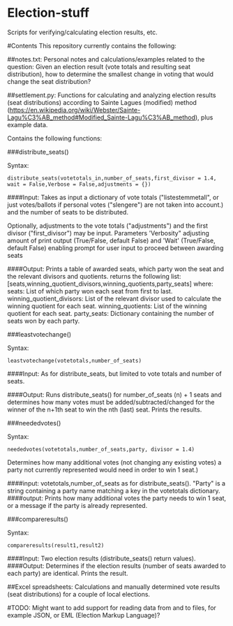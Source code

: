 # Election-stuff
Scripts for verifying/calculating election results, etc.

#Contents
This repository currently contains the following:

##notes.txt:
Personal notes and calculations/examples related to the question:
Given an election result (vote totals and resulting seat distribution), how to determine the smallest change in voting that would change
the seat distribution?

##settlement.py:
Functions for calculating and analyzing election results (seat distributions) according to Sainte Lagues (modified) method (https://en.wikipedia.org/wiki/Webster/Sainte-Lagu%C3%AB_method#Modified_Sainte-Lagu%C3%AB_method), plus example data.

Contains the following functions:
 
###distribute_seats()

Syntax:
```
distribute_seats(votetotals_in,number_of_seats,first_divisor = 1.4, wait = False,Verbose = False,adjustments = {})
```

####Input:
Takes as input a dictionary of vote totals ("listestemmetall", or just votes/ballots if personal votes ("slengere") are not taken into account.) and the number of seats to be distributed.

Optionally, adjustments to the vote totals ("adjustments")  and the first divisor ("first_divisor") may be input.
Parameters 'Verbosity" adjusting amount of print output (True/False, default False) and 'Wait' (True/False, default False) enabling prompt for user input to proceed between awarding seats 

####Output:
Prints a table of awarded seats, which party won the seat and the relevant divisors and quotients.
returns the following list: [seats,winning_quotient_divisors,winning_quotients,party_seats]
where:
seats: List of which party won each seat from first to last.
winning_quotient_divisors: List of the relevant divisor used to calculate the winning quotient for each seat. 
winning_quotients: List of the winning quotient for each seat.
party_seats: Dictionary containing the number of seats won by each party.
        
###leastvotechange()

Syntax: 
```
leastvotechange(votetotals,number_of_seats)
```
####Input:
As for distribute_seats, but limited to vote totals and number of seats.
      
####Output:
Runs distribute_seats() for number_of_seats (n) + 1 seats and determines how many votes must be added/subtracted/changed
for the winner of the n+1th seat to win the nth (last) seat. Prints the results.
      
###neededvotes()

Syntax: 
```
neededvotes(votetotals,number_of_seats,party, divisor = 1.4)
```
Determines how many additional votes (not changing any existing votes) a party not currently represented would need in order to win 1 seat.)

####input:
votetotals,number_of_seats as for distribute_seats(). "Party" is a string containing a party name matching a key in the votetotals dictionary.
####output:
Prints how many additional votes the party needs to win 1 seat, or a message if the party is already represented.
      
###compareresults()

Syntax: 
```
compareresults(result1,result2)
```
####Input: 
Two election results (distribute_seats() return values).
####Output: 
Determines if the election results (number of seats awarded to each party) are identical. Prints the result.
      

##Excel spreadsheets: Calculations and manually determined vote results (seat distributions) for a couple of local elections.


#TODO:
Might want to add support for reading data from and to files, for example JSON, or EML (Election Markup Language)?
